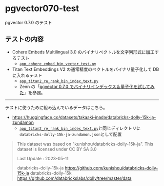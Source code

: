 # pgvector070-test

pgvector 0.7.0 のテスト

## テストの内容

- Cohere Embeds Multilingual 3.0 のバイナリベクトルを文字列形式に加工するテスト
  - [`app_cohere_embed_bin_vector_test.py`](app_cohere_embed_bin_vector_test.py)
- Titan Text Embeddings V2 の通常精度のベクトルをバイナリ量子化して DB に入れるテスト
  - [`app_titan2_re_rank_bin_index_text.py`](app_titan2_re_rank_bin_index_text.py)
  - Zenn の「[pgvector 0.7.0 でバイナリインデックス＆量子化を試してみた](https://zenn.dev/hmatsu47/articles/pgvector070-binaryvector)」を参照。

---

テストに使うために組み込んでいるデータはこちら。

- https://huggingface.co/datasets/takaaki-inada/databricks-dolly-15k-ja-zundamon
  - [`app_titan2_re_rank_bin_index_text.py`](app_titan2_re_rank_bin_index_text.py)と同じディレクトリに`databricks-dolly-15k-ja-zundamon.json`として配置

> This dataset was based on "kunishou/databricks-dolly-15k-ja". This dataset is licensed under CC BY SA 3.0
>
> Last Update : 2023-05-11
>
> databricks-dolly-15k-ja
> https://github.com/kunishou/databricks-dolly-15k-ja
> databricks-dolly-15k
> https://github.com/databrickslabs/dolly/tree/master/data

